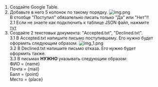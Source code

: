 1. Создайте Google Table.
2. Добавьте в него 5 колонок по такому порядку.
![img.png](img.png)<br>
В столбце "Поступил" обязательно писать только "Да" или "Нет"!!<br>
   2.1 Если не знаете как подключить к таблице JSON файл, нажмите [тут](https://www.geeksforgeeks.org/how-to-automate-google-sheets-with-python/)
3. Создайте 2 текстовых документа: "Accepted.txt", "Declined.txt".<br>
    3.1 В Accepted.txt напишите письмо поступившему. Его нужно будет оформить следующим образом.
![img_1.png](img_1.png)<br>
    3.2 В Declined.txt напишите письмо отказа. Его нужно будет оформить также.<br>
    3.3 В письмах **НУЖНО** указывать следующим образом:<br>
        ФИО = {name}<br>
        Почта = {mail}<br>
        Балл = {point}<br>
        Место = {place}